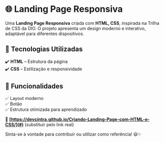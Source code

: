 # 🌐 Landing Page Responsiva  

Uma **Landing Page Responsiva** criada com **HTML, CSS**, inspirada na Trilha de CSS da DIO. O projeto apresenta um design moderno e interativo, adaptável para diferentes dispositivos.  

## 🚀 Tecnologias Utilizadas  
✔️ **HTML** – Estrutura da página  
✔️ **CSS** – Estilização e responsividade  

## 🎯 Funcionalidades  
✅ Layout moderno  
✅ Botão  
✅ Estrutura otimizada para aprendizado  

🔗 **[https://devcintra.github.io/Criando-Landing-Page-com-HTML-e-CSS/](#)** (substituir pelo link real)  

Sinta-se à vontade para contribuir ou utilizar como referência! 😃✨
